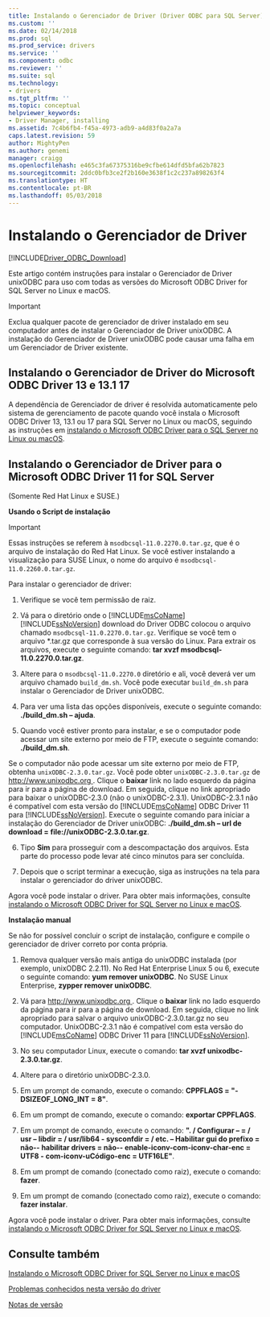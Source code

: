 ```yaml
---
title: Instalando o Gerenciador de Driver (Driver ODBC para SQL Server) | Microsoft Docs
ms.custom: ''
ms.date: 02/14/2018
ms.prod: sql
ms.prod_service: drivers
ms.service: ''
ms.component: odbc
ms.reviewer: ''
ms.suite: sql
ms.technology:
- drivers
ms.tgt_pltfrm: ''
ms.topic: conceptual
helpviewer_keywords:
- Driver Manager, installing
ms.assetid: 7c4b6fb4-f45a-4973-adb9-a4d83f0a2a7a
caps.latest.revision: 59
author: MightyPen
ms.author: genemi
manager: craigg
ms.openlocfilehash: e465c3fa67375316be9cfbe614dfd5bfa62b7823
ms.sourcegitcommit: 2ddc0bfb3ce2f2b160e3638f1c2c237a898263f4
ms.translationtype: HT
ms.contentlocale: pt-BR
ms.lasthandoff: 05/03/2018
---
```

# <a name="installing-the-driver-manager"></a>Instalando o Gerenciador de Driver
[!INCLUDE[Driver_ODBC_Download](../../../includes/driver_odbc_download.md)]

Este artigo contém instruções para instalar o Gerenciador de Driver unixODBC para uso com todas as versões do Microsoft ODBC Driver for SQL Server no Linux e macOS.  

> [!IMPORTANT]  
> Exclua qualquer pacote de gerenciador de driver instalado em seu computador antes de instalar o Gerenciador de Driver unixODBC. A instalação do Gerenciador de Driver unixODBC pode causar uma falha em um Gerenciador de Driver existente.  

## <a name="installing-the-driver-manager-for-microsoft-odbc-driver-13-131-and-17"></a>Instalando o Gerenciador de Driver do Microsoft ODBC Driver 13 e 13.1 17
A dependência de Gerenciador de driver é resolvida automaticamente pelo sistema de gerenciamento de pacote quando você instala o Microsoft ODBC Driver 13, 13.1 ou 17 para SQL Server no Linux ou macOS, seguindo as instruções em [instalando o Microsoft ODBC Driver para o SQL Server no Linux ou macOS](../../../connect/odbc/linux-mac/installing-the-microsoft-odbc-driver-for-sql-server.md). 

## <a name="installing-the-driver-manager-for-microsoft-odbc-driver-11-for-sql-server"></a>Instalando o Gerenciador de Driver para o Microsoft ODBC Driver 11 for SQL Server  

(Somente Red Hat Linux e SUSE.)

**Usando o Script de instalação**  
  
> [!IMPORTANT]  
> Essas instruções se referem à `msodbcsql-11.0.2270.0.tar.gz`, que é o arquivo de instalação do Red Hat Linux. Se você estiver instalando a visualização para SUSE Linux, o nome do arquivo é `msodbcsql-11.0.2260.0.tar.gz`.  

Para instalar o gerenciador de driver:  
  
1.  Verifique se você tem permissão de raiz.  
  
2.  Vá para o diretório onde o [!INCLUDE[msCoName](../../../includes/msconame_md.md)] [!INCLUDE[ssNoVersion](../../../includes/ssnoversion_md.md)] download do Driver ODBC colocou o arquivo chamado `msodbcsql-11.0.2270.0.tar.gz`. Verifique se você tem o arquivo \*.tar.gz que corresponde à sua versão do Linux. Para extrair os arquivos, execute o seguinte comando: **tar xvzf msodbcsql-11.0.2270.0.tar.gz**.  

3.  Altere para o `msodbcsql-11.0.2270.0` diretório e ali, você deverá ver um arquivo chamado `build_dm.sh`. Você pode executar `build_dm.sh` para instalar o Gerenciador de Driver unixODBC.

4.  Para ver uma lista das opções disponíveis, execute o seguinte comando: **./build_dm.sh – ajuda**.  
  
5.  Quando você estiver pronto para instalar, e se o computador pode acessar um site externo por meio de FTP, execute o seguinte comando: **./build_dm.sh**.

Se o computador não pode acessar um site externo por meio de FTP, obtenha `unixODBC-2.3.0.tar.gz`. Você pode obter `unixODBC-2.3.0.tar.gz` de [ http://www.unixodbc.org ](http://www.unixodbc.org/). Clique o **baixar** link no lado esquerdo da página para ir para a página de download. Em seguida, clique no link apropriado para baixar o unixODBC-2.3.0 (não o unixODBC-2.3.1). UnixODBC-2.3.1 não é compatível com esta versão do [!INCLUDE[msCoName](../../../includes/msconame_md.md)] ODBC Driver 11 para [!INCLUDE[ssNoVersion](../../../includes/ssnoversion_md.md)]. Execute o seguinte comando para iniciar a instalação do Gerenciador de Driver unixODBC: **./build_dm.sh – url de download = file://unixODBC-2.3.0.tar.gz**.  

6.  Tipo **Sim** para prosseguir com a descompactação dos arquivos. Esta parte do processo pode levar até cinco minutos para ser concluída.  

7.  Depois que o script terminar a execução, siga as instruções na tela para instalar o gerenciador do driver unixODBC.

Agora você pode instalar o driver. Para obter mais informações, consulte [instalando o Microsoft ODBC Driver for SQL Server no Linux e macOS](../../../connect/odbc/linux-mac/installing-the-microsoft-odbc-driver-for-sql-server.md).  

**Instalação manual**

Se não for possível concluir o script de instalação, configure e compile o gerenciador de driver correto por conta própria.

1.  Remova qualquer versão mais antiga do unixODBC instalada (por exemplo, unixODBC 2.2.11). No Red Hat Enterprise Linux 5 ou 6, execute o seguinte comando: **yum remover unixODBC**. No SUSE Linux Enterprise, **zypper remover unixODBC**.  
  
2.  Vá para [ http://www.unixodbc.org ](http://www.unixodbc.org/). Clique o **baixar** link no lado esquerdo da página para ir para a página de download. Em seguida, clique no link apropriado para salvar o arquivo unixODBC-2.3.0.tar.gz no seu computador. UnixODBC-2.3.1 não é compatível com esta versão do [!INCLUDE[msCoName](../../../includes/msconame_md.md)] ODBC Driver 11 para [!INCLUDE[ssNoVersion](../../../includes/ssnoversion_md.md)].  
  
3.  No seu computador Linux, execute o comando: **tar xvzf unixodbc-2.3.0.tar.gz**.  
  
4.  Altere para o diretório unixODBC-2.3.0.  
  
5.  Em um prompt de comando, execute o comando: **CPPFLAGS = "-DSIZEOF_LONG_INT = 8"**.  
  
6.  Em um prompt de comando, execute o comando: **exportar CPPFLAGS**.  
  
7.  Em um prompt de comando, execute o comando: **". / Configurar – = / usr – libdir = / usr/lib64 - sysconfdir = / etc. – Habilitar gui do prefixo = não-- habilitar drivers = não-- enable-iconv-com-iconv-char-enc = UTF8 - com-iconv-uCódigo-enc = UTF16LE"**.  
  
8.  Em um prompt de comando (conectado como raiz), execute o comando: **fazer**.  
  
9. Em um prompt de comando (conectado como raiz), execute o comando: **fazer instalar**.  

Agora você pode instalar o driver. Para obter mais informações, consulte [instalando o Microsoft ODBC Driver for SQL Server no Linux e macOS](../../../connect/odbc/linux-mac/installing-the-microsoft-odbc-driver-for-sql-server.md).  
  
## <a name="see-also"></a>Consulte também
[Instalando o Microsoft ODBC Driver for SQL Server no Linux e macOS](../../../connect/odbc/linux-mac/installing-the-microsoft-odbc-driver-for-sql-server.md)

[Problemas conhecidos nesta versão do driver](../../../connect/odbc/linux-mac/known-issues-in-this-version-of-the-driver.md)

[Notas de versão](../../../connect/odbc/linux-mac/release-notes.md)
